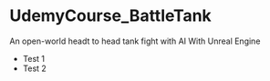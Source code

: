 # UdemyCourse_BattleTank
An open-world headt to head tank fight with AI With Unreal Engine 

* Test 1
* Test 2
